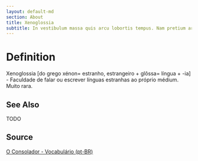 ```yaml
---
layout: default-md
section: About
title: Xenoglossia
subtitle: In vestibulum massa quis arcu lobortis tempus. Nam pretium arcu in odio vulputate luctus.
---
```


# Definition
Xenoglossia [do grego xénon= estranho, estrangeiro + glôssa= língua + -ia] - Faculdade de falar ou escrever línguas estranhas ao próprio médium. Muito rara. 


## See Also
TODO

## Source
[O Consolador - Vocabulário (pt-BR)](http://www.oconsolador.com.br/linkfixo/vocabulario/principal.html)
